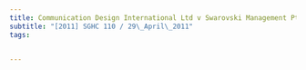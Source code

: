 ```yaml
---
title: Communication Design International Ltd v Swarovski Management Pte Ltd 
subtitle: "[2011] SGHC 110 / 29\_April\_2011"
tags:


---
```


